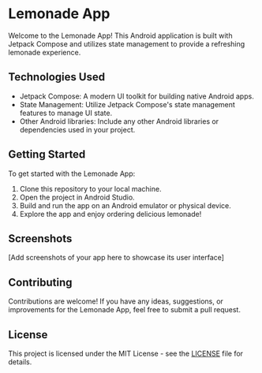 # Lemonade App

Welcome to the Lemonade App! This Android application is built with Jetpack Compose and utilizes state management to provide a refreshing lemonade experience.

## Technologies Used

- Jetpack Compose: A modern UI toolkit for building native Android apps.
- State Management: Utilize Jetpack Compose's state management features to manage UI state.
- Other Android libraries: Include any other Android libraries or dependencies used in your project.

## Getting Started

To get started with the Lemonade App:

1. Clone this repository to your local machine.
2. Open the project in Android Studio.
3. Build and run the app on an Android emulator or physical device.
4. Explore the app and enjoy ordering delicious lemonade!

## Screenshots

[Add screenshots of your app here to showcase its user interface]

## Contributing

Contributions are welcome! If you have any ideas, suggestions, or improvements for the Lemonade App, feel free to submit a pull request.

## License

This project is licensed under the MIT License - see the [LICENSE](LICENSE) file for details.
